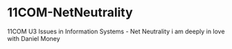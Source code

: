 # 11COM-NetNeutrality
11COM U3 Issues in Information Systems - Net Neutrality
i am deeply in love with Daniel Money 